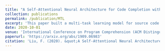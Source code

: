 ```yaml
---
title: "A Self-Attentional Neural Architecture for Code Completion with Multi-Task Learning"
collection: publications
permalink: /publication/MTL
excerpt: 'This paper built a multi-task learning model for source code modeling and code completion, which predicted next node's type and value jointly. Adopt Transformer-XL network as the base model and consider the path from the predicting node to the root node.'
date: 2020-10-01
venue: 'International Conference on Program Comprehension (ACM Distinguished Paper Award)'
paperurl: 'https://arxiv.org/abs/1909.06983'
citation: 'Liu, F. (2020). &quot;A Self-Attentional Neural Architecture for Code Completion with Multi-Task Learning.&quot; <i>International Conference on Program Comprehension. 2020</i>'
---
```

